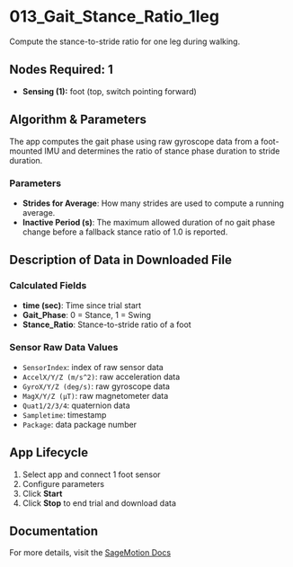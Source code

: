 # 013_Gait_Stance_Ratio_1leg
Compute the stance-to-stride ratio for one leg during walking.

## Nodes Required: 1
- **Sensing (1):** foot (top, switch pointing forward)

## Algorithm & Parameters

The app computes the gait phase using raw gyroscope data from a foot-mounted IMU and determines the ratio of stance phase duration to stride duration.

### Parameters
- **Strides for Average**: How many strides are used to compute a running average.
- **Inactive Period (s)**: The maximum allowed duration of no gait phase change before a fallback stance ratio of 1.0 is reported.

## Description of Data in Downloaded File

### Calculated Fields
- **time (sec)**: Time since trial start
- **Gait_Phase**: 0 = Stance, 1 = Swing
- **Stance_Ratio**: Stance-to-stride ratio of a foot

### Sensor Raw Data Values
- `SensorIndex`: index of raw sensor data
- `AccelX/Y/Z (m/s^2)`: raw acceleration data
- `GyroX/Y/Z (deg/s)`: raw gyroscope data
- `MagX/Y/Z (μT)`: raw magnetometer data
- `Quat1/2/3/4`: quaternion data
- `Sampletime`: timestamp
- `Package`: data package number

## App Lifecycle
1. Select app and connect 1 foot sensor
2. Configure parameters
3. Click **Start**
4. Click **Stop** to end trial and download data

## Documentation
For more details, visit the [SageMotion Docs](http://docs.sagemotion.com/index.html)
